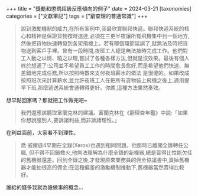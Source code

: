 +++
title = "獎勵和懲罰超級反應傾向的例子"
date = 2024-03-21
[taxonomies]
categories = ["文獻筆記"]
tags = ["窮查理的普通常識"]
+++

>說到激勵機制的威力,在所有案例中,我最欣賞聯邦快遞。聯邦快遞系統的核心和精神是保證貨物按時送達,必須在三更半夜讓所有飛機集中到一個地方,然後把貨物快速轉發到各架飛機上。若有哪個環節延誤了,就無法及時把貨物送到客戶手裡。曾有一段時間,夜班工人總是無法按時完成工作。他們對工人動之以情、曉之以理,嘗試了各種各樣方法,但就是沒效果。最後有個人終於想通了:公司並不希望員工工作的時間愈長愈好,而是希望他們快速、無差錯地完成任務,所以按照時數來支付夜班薪水的做法 是很傻的。如果改成按照班次來計算薪水,並允許夜班工人在把所有貨物裝上飛機之後上,適用提早下班,那麼遞送系統會運轉得更好。你瞧,這種方法果然奏效。

想早點回家嗎？那就把工作做完吧~

>我們還應該聽取富蘭克林的建議。富蘭克林在《窮理查年鑑》中說:「如果你想說服別人,要訴諸利益,而非訴諸理性。」

在利益面前，大家看不到理性。

>喬·威爾遜4早期在全錄(Xerox)也遇到相同問題。他那時已離開全錄轉任公職, 但不得不回鍋救火,他無法理解為什麼全錄的新機器,總是賣得比性能欠佳的舊機器還差。回到全錄之後,才發現原來業務員的佣金協議書中,賣掉舊機器才能抽很高的佣金;在這種偏差的激勵機制推動下,舊機器當然賣得比較好。

誰給的錢多我就為誰做事的概念…
